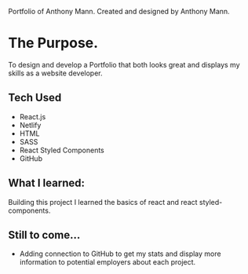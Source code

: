 Portfolio of Anthony Mann.
Created and designed by Anthony Mann.

# The Purpose.

To design and develop a Portfolio that both looks great and displays my skills as a website developer.

## Tech Used

- React.js
- Netlify
- HTML
- SASS
- React Styled Components
- GitHub

## What I learned:

Building this project I learned the basics of react and react styled-components.

## Still to come...

- Adding connection to GitHub to get my stats and display more information to potential employers about each project.
